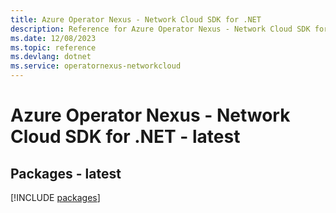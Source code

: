 ```yaml
---
title: Azure Operator Nexus - Network Cloud SDK for .NET
description: Reference for Azure Operator Nexus - Network Cloud SDK for .NET
ms.date: 12/08/2023
ms.topic: reference
ms.devlang: dotnet
ms.service: operatornexus-networkcloud
---
```

# Azure Operator Nexus - Network Cloud SDK for .NET - latest
## Packages - latest
[!INCLUDE [packages](operator-nexus---network-cloud-index.md)]